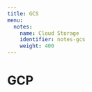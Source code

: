 ```yaml
---
title: GCS
menu:
  notes:
    name: Cloud Storage
    identifier: notes-gcs
    weight: 400
---
```


# GCP
